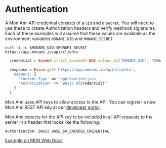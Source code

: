 # Authentication

A Mon Ami API credential consists of a `uid` and a `secret`. You will need to use these to create Authorization headers and verify webhook signatures. Each of these examples will assume that these values are available as the environment variables `MONAMI_UID` and `MONAMI_SECRET`.

```shell
curl -i -u $MONAMI_UID:$MONAMI_SECRET https://app.monami.io/api/clients
```

```ruby
  credential = Base64.strict_encode64 ENV.values_at('MONAMI_UID', 'MONAMI_SECRET').join(':')

  response = Excon.get('https://app.monami.io/api/clients',
    headers: {
      'Content-Type' => 'application/json',
      'Authorization' => "Basic #{credential}"
    }
  )
```

Mon Ami uses API keys to allow access to the API. You can register a new Mon Ami REST API key at our [developer portal](https://example.com/developers).

Mon Ami expects for the API key to be included in all API requests to the server in a header that looks like the following:

`Authorization: Basic BASE_64_ENCODED_CREDENTIAL`

<aside class="notice">
 <a href="https://developer.mozilla.org/en-US/docs/Web/HTTP/Headers/Authorization#basic_authentication">Example on MDN Web Docs</a>
</aside>
